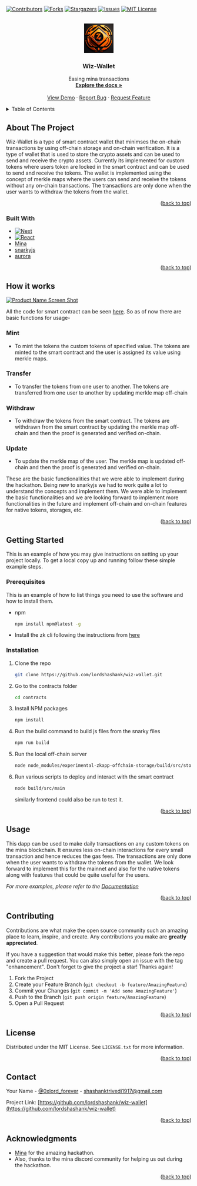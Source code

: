 <!-- Improved compatibility of back to top link: See: https://github.com/othneildrew/Best-README-Template/pull/73 -->

<a name="readme-top"></a>

<!--
*** Thanks for checking out the Best-README-Template. If you have a suggestion
*** that would make this better, please fork the repo and create a pull request
*** or simply open an issue with the tag "enhancement".
*** Don't forget to give the project a star!
*** Thanks again! Now go create something AMAZING! :D
-->

<!-- PROJECT SHIELDS -->
<!--
*** I'm using markdown "reference style" links for readability.
*** Reference links are enclosed in brackets [ ] instead of parentheses ( ).
*** See the bottom of this document for the declaration of the reference variables
*** for contributors-url, forks-url, etc. This is an optional, concise syntax you may use.
*** https://www.markdownguide.org/basic-syntax/#reference-style-links
-->

[![Contributors][contributors-shield]][contributors-url]
[![Forks][forks-shield]][forks-url]
[![Stargazers][stars-shield]][stars-url]
[![Issues][issues-shield]][issues-url]
[![MIT License][license-shield]][license-url]

<!-- PROJECT LOGO -->
<br />
<div align="center">
  <a href="https://github.com/lordshashank/wiz-wallet">
    <img src="images/logo.jpg" alt="Logo" width="80" height="80">
  </a>

<h3 align="center">Wiz-Wallet</h3>

  <p align="center">
    Easing mina transactions
    <br />
    <a href="https://github.com/lordshashank/wiz-wallet"><strong>Explore the docs »</strong></a>
    <br />
    <br />
    <a href="https://github.com/lordshashank/wiz-wallet">View Demo</a>
    ·
    <a href="https://github.com/lordshashank/wiz-wallet/issues">Report Bug</a>
    ·
    <a href="https://github.com/lordshashank/wiz-wallet/issues">Request Feature</a>
  </p>
</div>

<!-- TABLE OF CONTENTS -->
<details>
  <summary>Table of Contents</summary>
  <ol>
    <li>
      <a href="#about-the-project">About The Project</a>
      <ul>
        <li><a href="#built-with">Built With</a></li>
      </ul>
    </li>
    <li>
      <a href="#getting-started">Getting Started</a>
      <ul>
        <li><a href="#prerequisites">Prerequisites</a></li>
        <li><a href="#installation">Installation</a></li>
      </ul>
    </li>
    <li><a href="#usage">Usage</a></li>
    <li><a href="#contributing">Contributing</a></li>
    <li><a href="#license">License</a></li>
    <li><a href="#contact">Contact</a></li>
    <li><a href="#acknowledgments">Acknowledgments</a></li>
  </ol>
</details>

<!-- ABOUT THE PROJECT -->

## About The Project

Wiz-Wallet is a type of smart contract wallet that minimses the on-chain transactions by using off-chain storage and on-chain verification. It is a type of wallet that is used to store the crypto assets and can be used to send and receive the crypto assets. Currently its implemented for custom tokens where users token are locked in the smart contract and can be used to send and receive the tokens. The wallet is implemented using the concept of merkle maps where the users can send and receive the tokens without any on-chain transactions. The transactions are only done when the user wants to withdraw the tokens from the wallet.

<p align="right">(<a href="#readme-top">back to top</a>)</p>

### Built With

- [![Next][next.js]][next-url]
- [![React][react.js]][react-url]
- [Mina]
- [snarkyjs]
- [aurora]

<p align="right">(<a href="#readme-top">back to top</a>)</p>

## How it works

[![Product Name Screen Shot][product-screenshot]](https://example.com)

All the code for smart contract can be seen [here](https://github.com/lordshashank/wiz-wallet/blob/main/contracts/src/WizWallet.ts).
So as of now there are basic functions for usage-

### Mint

- To mint the tokens the custom tokens of specified value. The tokens are minted to the smart contract and the user is assigned its value using merkle maps.

### Transfer

- To transfer the tokens from one user to another. The tokens are transferred from one user to another by updating merkle map off-chain

### Withdraw

- To withdraw the tokens from the smart contract. The tokens are withdrawn from the smart contract by updating the merkle map off-chain and then the proof is generated and verified on-chain.

### Update

- To update the merkle map of the user. The merkle map is updated off-chain and then the proof is generated and verified on-chain.

These are the basic functionalities that we were able to implement during the hackathon. Being new to snarkyjs we had to work quite a lot to understand the concepts and implement them. We were able to implement the basic functionalities and we are looking forward to implement more functionalities in the future and implement off-chain and on-chain features for native tokens, storages, etc.

<p align="right">(<a href="#readme-top">back to top</a>)</p>

<!-- GETTING STARTED -->

## Getting Started

This is an example of how you may give instructions on setting up your project locally.
To get a local copy up and running follow these simple example steps.

### Prerequisites

This is an example of how to list things you need to use the software and how to install them.

- npm
  ```sh
  npm install npm@latest -g
  ```
- Install the zk cli following the instructions from [here](https://docs.minaprotocol.com/zkapps/tutorials)

### Installation

1. Clone the repo
   ```sh
   git clone https://github.com/lordshashank/wiz-wallet.git
   ```
2. Go to the contracts folder
   ```sh
   cd contracts
   ```
3. Install NPM packages
   ```sh
   npm install
   ```
4. Run the build command to build js files from the snarky files
   ```sh
   npm run build
   ```
5. Run the local off-chain server
   ```sh
   node node_modules/experimental-zkapp-offchain-storage/build/src/storageServer.js
   ```
6. Run various scripts to deploy and interact with the smart contract
   ```sh
   node build/src/main
   ```
   similarly frontend could also be run to test it.

<p align="right">(<a href="#readme-top">back to top</a>)</p>

<!-- USAGE EXAMPLES -->

## Usage

This dapp can be used to make daily transactions on any custom tokens on the mina blockchain. It ensures less on-chain interactions for every small transaction and hence reduces the gas fees. The transactions are only done when the user wants to withdraw the tokens from the wallet.
We look forward to implement this for the mainnet and also for the native tokens along with features that could be quite useful for the users.

_For more examples, please refer to the [Documentation](https://example.com)_

<p align="right">(<a href="#readme-top">back to top</a>)</p>

<!-- CONTRIBUTING -->

## Contributing

Contributions are what make the open source community such an amazing place to learn, inspire, and create. Any contributions you make are **greatly appreciated**.

If you have a suggestion that would make this better, please fork the repo and create a pull request. You can also simply open an issue with the tag "enhancement".
Don't forget to give the project a star! Thanks again!

1. Fork the Project
2. Create your Feature Branch (`git checkout -b feature/AmazingFeature`)
3. Commit your Changes (`git commit -m 'Add some AmazingFeature'`)
4. Push to the Branch (`git push origin feature/AmazingFeature`)
5. Open a Pull Request

<p align="right">(<a href="#readme-top">back to top</a>)</p>

<!-- LICENSE -->

## License

Distributed under the MIT License. See `LICENSE.txt` for more information.

<p align="right">(<a href="#readme-top">back to top</a>)</p>

<!-- CONTACT -->

## Contact

Your Name - [@0xlord_forever](https://twitter.com/0xlord_forever) - shashanktrivedi1917@gmail.com

Project Link: [https://github.com/lordshashank/wiz-wallet](https://github.com/lordshashank/wiz-wallet)

<p align="right">(<a href="#readme-top">back to top</a>)</p>

<!-- ACKNOWLEDGMENTS -->

## Acknowledgments

- [Mina](https://minaprotocol.com/) for the amazing hackathon.
- Also, thanks to the mina discord community for helping us out during the hackathon.

<p align="right">(<a href="#readme-top">back to top</a>)</p>

<!-- MARKDOWN LINKS & IMAGES -->
<!-- https://www.markdownguide.org/basic-syntax/#reference-style-links -->

[contributors-shield]: https://img.shields.io/github/contributors/lordshashank/wiz-wallet.svg?style=for-the-badge
[contributors-url]: https://github.com/lordshashank/wiz-wallet/graphs/contributors
[forks-shield]: https://img.shields.io/github/forks/lordshashank/wiz-wallet.svg?style=for-the-badge
[forks-url]: https://github.com/lordshashank/wiz-wallet/network/members
[stars-shield]: https://img.shields.io/github/stars/lordshashank/wiz-wallet.svg?style=for-the-badge
[stars-url]: https://github.com/lordshashank/wiz-wallet/stargazers
[issues-shield]: https://img.shields.io/github/issues/lordshashank/wiz-wallet.svg?style=for-the-badge
[issues-url]: https://github.com/lordshashank/wiz-wallet/issues
[license-shield]: https://img.shields.io/github/license/lordshashank/wiz-wallet.svg?style=for-the-badge
[license-url]: https://github.com/lordshashank/wiz-wallet/blob/master/LICENSE.txt
[linkedin-shield]: https://img.shields.io/badge/-LinkedIn-black.svg?style=for-the-badge&logo=linkedin&colorB=555
[linkedin-url]: https://linkedin.com/in/linkedin_username
[product-screenshot]: images/screenshot.png
[next.js]: https://img.shields.io/badge/next.js-000000?style=for-the-badge&logo=nextdotjs&logoColor=white
[next-url]: https://nextjs.org/
[react.js]: https://img.shields.io/badge/React-20232A?style=for-the-badge&logo=react&logoColor=61DAFB
[react-url]: https://reactjs.org/
[vue.js]: https://img.shields.io/badge/Vue.js-35495E?style=for-the-badge&logo=vuedotjs&logoColor=4FC08D
[vue-url]: https://vuejs.org/
[angular.io]: https://img.shields.io/badge/Angular-DD0031?style=for-the-badge&logo=angular&logoColor=white
[angular-url]: https://angular.io/
[svelte.dev]: https://img.shields.io/badge/Svelte-4A4A55?style=for-the-badge&logo=svelte&logoColor=FF3E00
[svelte-url]: https://svelte.dev/
[laravel.com]: https://img.shields.io/badge/Laravel-FF2D20?style=for-the-badge&logo=laravel&logoColor=white
[laravel-url]: https://laravel.com
[bootstrap.com]: https://img.shields.io/badge/Bootstrap-563D7C?style=for-the-badge&logo=bootstrap&logoColor=white
[bootstrap-url]: https://getbootstrap.com
[jquery.com]: https://img.shields.io/badge/jQuery-0769AD?style=for-the-badge&logo=jquery&logoColor=white
[jquery-url]: https://jquery.com
[Mina]: https://minaprotocol.com/
[snarkyjs]: https://www.npmjs.com/package/snarkyjs
[aurora]: https://www.aurowallet.com/
